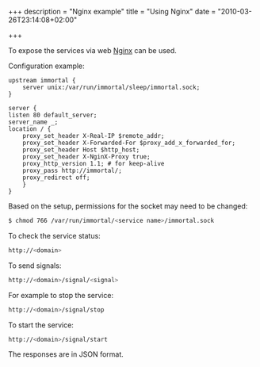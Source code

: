 +++
description = "Nginx example"
title = "Using Nginx"
date = "2010-03-26T23:14:08+02:00"

+++

To expose the services via web [Nginx](https://nginx.com) can be used.

Configuration example:

```nginx
upstream immortal {
    server unix:/var/run/immortal/sleep/immortal.sock;
}

server {
listen 80 default_server;
server_name _;
location / {
    proxy_set_header X-Real-IP $remote_addr;
    proxy_set_header X-Forwarded-For $proxy_add_x_forwarded_for;
    proxy_set_header Host $http_host;
    proxy_set_header X-NginX-Proxy true;
    proxy_http_version 1.1; # for keep-alive
    proxy_pass http://immortal/;
    proxy_redirect off;
    }
}
```

Based on the setup, permissions for the socket may need to be changed:

```sh
$ chmod 766 /var/run/immortal/<service name>/immortal.sock
```

To check the service status:

```sh
http://<domain>
```

To send signals:

```sh
http://<domain>/signal/<signal>
```

For example to stop the service:

```sh
http://<domain>/signal/stop
```

To start the service:

```sh
http://<domain>/signal/start
```

The responses are in JSON format.
